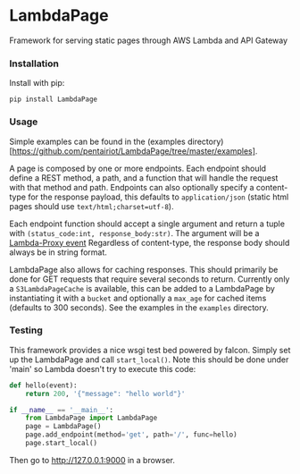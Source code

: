 # LambdaPage
Framework for serving static pages through AWS Lambda and API Gateway

### Installation
Install with pip:

```
pip install LambdaPage
```

### Usage
Simple examples can be found in the (examples directory)[https://github.com/pentairiot/LambdaPage/tree/master/examples].

A page is composed by one or more endpoints. Each endpoint should define a REST method, a path, and a function
that will handle the request with that method and path. Endpoints can also optionally specify a content-type for
the response payload, this defaults to `application/json` (static html pages should use `text/html;charset=utf-8`).

Each endpoint function should accept a single argument and return a tuple with `(status_code:int, response_body:str)`.
The argument will be a [Lambda-Proxy event](https://serverless.com/framework/docs/providers/aws/events/apigateway/#example-lambda-proxy-event-default)
Regardless of content-type, the response body should always be in string format.

LambdaPage also allows for caching responses. This should primarily be done for GET requests that require several seconds
to return. Currently only a `S3LambdaPageCache` is available, this can be added to a LambdaPage by instantiating it with
a `bucket` and optionally a `max_age` for cached items (defaults to 300 seconds). See the examples in the `examples` directory.

### Testing
This framework provides a nice wsgi test bed powered by falcon. Simply set up the LambdaPage and call `start_local()`.
Note this should be done under 'main' so Lambda doesn't try to execute this code:

```python
def hello(event):
    return 200, '{"message": "hello world"}'

if __name__ == '__main__':
    from LambdaPage import LambdaPage
    page = LambdaPage()
    page.add_endpoint(method='get', path='/', func=hello)
    page.start_local()
```
Then go to http://127.0.0.1:9000 in a browser.
